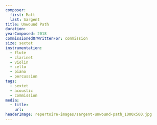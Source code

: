 ```yaml
---
composer:
  first: Matt
  last: Sargent
title: Unwound Path
duration:
yearComposed: 2018
commissionedOrWrittenFor: commission
size: sextet
instrumentation:
  - flute
  - clarinet
  - violin
  - cello
  - piano
  - percussion
tags:
  - sextet
  - acoustic
  - commission
media:
  - title:
    url:
headerImage: repertoire-images/sargent-unwound-path_1000x500.jpg
---
```

